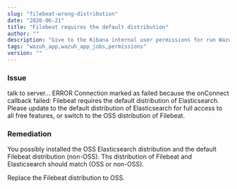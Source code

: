 ```yaml
---
slug: "filebeat-wrong-distribution"
date: "2020-06-21"
title: "Filebeat requires the default distribution"
author: ""
description: "Give to the Kibana internal user permissions for run Wazuh app backend jobs"
tags: "wazuh_app,wazuh_app_jobs,permissions"
version: ""
---
```


### Issue

talk to server... ERROR Connection marked as failed because the onConnect callback failed: Filebeat requires the default distribution of Elasticsearch. Please update to the default distribution of Elasticsearch for full access to all free features, or switch to the OSS distribution of Filebeat.

### Remediation

You possibly installed the OSS Elasticsearch distribution and the default Filebeat distribution (non-OSS). Ths distribution of Filebeat and Elasticsearch should match (OSS or non-OSS).

Replace the Filebeat distribution to OSS.
